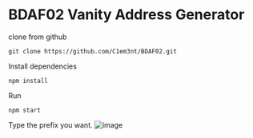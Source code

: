 # BDAF02 Vanity Address Generator

clone from github
``` 
git clone https://github.com/C1em3nt/BDAF02.git
```
Install dependencies

```
npm install
```

Run

```
npm start
```
Type the prefix you want.
![image](https://user-images.githubusercontent.com/87816657/223061419-9e9c9efe-c29b-40e2-a9ae-45786e9ee782.png)
